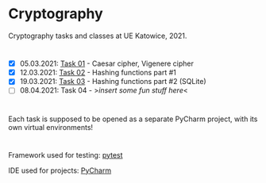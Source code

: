#   Cryptography

Cryptography tasks and classes at UE Katowice, 2021.

#

- [x] 05.03.2021: [Task 01](https://github.com/MatSaf123/cryptography-classes/tree/master/task_01_caesar_vigenere) - Caesar cipher, Vigenere cipher
- [x] 12.03.2021: [Task 02](https://github.com/MatSaf123/cryptography-classes/tree/master/task_02_hash) - Hashing functions part #1
- [x] 19.03.2021: [Task 03](https://github.com/MatSaf123/cryptography-classes/tree/master/task_03_hash_sqlite) - Hashing functions part #2 (SQLite)
- [ ] 08.04.2021: Task 04 - ><i>insert some fun stuff here</i><

#

Each task is supposed to be opened as a separate PyCharm project, with its own virtual environments!

#


Framework used for testing: [pytest](https://docs.pytest.org/en/stable/)

IDE used for projects: [PyCharm](https://www.jetbrains.com/pycharm/)